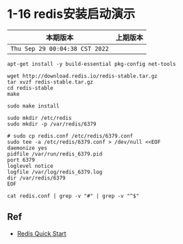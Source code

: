 # 1-16 redis安装启动演示

|本期版本|上期版本
|:---:|:---:|
`Thu Sep 29 00:04:38 CST 2022` |

```
apt-get install -y build-essential pkg-config net-tools
```

```
wget http://download.redis.io/redis-stable.tar.gz
tar xvzf redis-stable.tar.gz
cd redis-stable
make

sudo make install
```

```
sudo mkdir /etc/redis
sudo mkdir -p /var/redis/6379

```

```
# sudo cp redis.conf /etc/redis/6379.conf
sudo tee -a /etc/redis/6379.conf > /dev/null <<EOF
daemonize yes
pidfile /var/run/redis_6379.pid
port 6379
loglevel notice
logfile /var/log/redis_6379.log
dir /var/redis/6379
EOF
```

```
cat redis.conf | grep -v "#" | grep -v "^$"
```


## Ref

* [Redis Quick Start](https://redis.io/topics/quickstart)